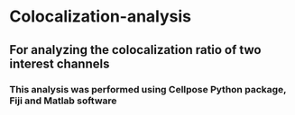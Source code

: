 # Colocalization-analysis
## For analyzing the colocalization ratio of two interest channels
### This analysis was performed using Cellpose Python package, Fiji and Matlab software
